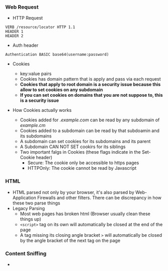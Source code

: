 ### Web Request

- HTTP Request 
```
VERB /resource/locator HTTP 1.1
HEADER 1
HEADER 2
```

- Auth header
```
Authentication BASIC base64(username:password)
```

- Cookies 
  - key:value pairs
  - Cookies has domain pattern that is apply and pass via each request 
  - **Cookies that apply to root domain is a security issue because this allow to set cookies on any subdomain**
  - **If you can set cookies on domains that you are not suppose to, this is a security issue** 
 
- How Cookies actually works 
  - Cookies added for _.example.com_ can be read by any subdomain of _example.cm_
  - Cookies added to a subdomain can be read by that subdoamin and its subdomains
  - A subdomain can set cookies for its subdomains and its parent
  - A Subdomain CAN NOT SET cookirs for its siblings 
  - Two important falgs in Cookies (these flags indicate in the Set-Cookie header)
    - Secure: The cookie only be accessible to https pages 
    - HTTPOnly: The cookie cannot be read by Javascript
    
### HTML
- HTML parsed not only by your browser, it's also parsed by Web-Application Firewalls and other filters. There can be discrepancy in how these two parse things 
- Legacy Parsing
  - Most web pages has broken html (Browser usually clean these things up) 
  - ```<script>``` tag on its own will automatically be closed at the end of the page 
  - A tag missing its closing angle bracket ```>``` will automatically be closed by the angle bracket of the next tag on the page 
 
### Content Sniffing 
- 
 
 
 
 
 
 
